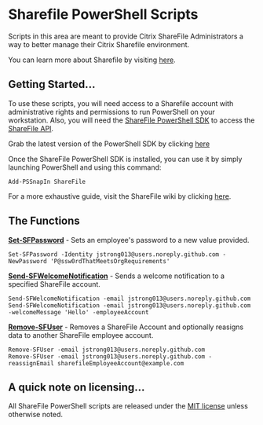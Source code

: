 # Sharefile PowerShell Scripts
Scripts in this area are meant to provide Citrix ShareFile Administrators a way to better manage their
Citrix Sharefile environment. 

You can learn more about Sharefile by visiting [here](https://www.sharefile.com). 

## Getting Started... 
To use these scripts, you will need access to a Sharefile account with administrative rights and permissions to run 
PowerShell on your workstation.
Also, you will need the [ShareFile PowerShell SDK](https://github.com/citrix/ShareFile-PowerShell) to 
access the [ShareFile API](http://api.sharefile.com/rest/).

Grab the latest version of the PowerShell SDK by clicking [here](https://github.com/citrix/ShareFile-PowerShell/releases)

Once the ShareFile PowerShell SDK is installed, you can use it by simply launching PowerShell and using this command:

    Add-PSSnapIn ShareFile

For a more exhaustive guide, visit the ShareFile wiki by clicking [here](https://github.com/citrix/ShareFile-PowerShell/wiki/Getting-Started).

## The Functions
[**Set-SFPassword**](https://github.com/jstrong013/ShareFile/blob/master/Set-SFPassword.ps1) - Sets an employee's password to a new value provided.
    
	Set-SFPassword -Identity jstrong013@users.noreply.github.com -NewPassword 'P@ssw0rdThatMeetsOrgRequirements'

[**Send-SFWelcomeNotification**](https://github.com/jstrong013/ShareFile/blob/master/Send-SFWelcomeNotification.ps1) - Sends a welcome notification to
a specified ShareFile account.

    Send-SFWelcomeNotification -email jstrong013@users.noreply.github.com
	Send-SFWelcomeNotification -email jstrong013@users.noreply.github.com -welcomeMessage 'Hello' -employeeAccount
	
[**Remove-SFUser**](../master/Remove-SFUser.ps1) - Removes a ShareFile Account and optionally reasigns data to another ShareFile employee account. 

    Remove-SFUser -email jstrong013@users.noreply.github.com 
	Remove-SFUser -email jstrong013@users.noreply.github.com -reassignEmail sharefileEmployeeAccount@example.com 

	
## A quick note on licensing... 
All ShareFile PowerShell scripts are released under the [MIT license](https://github.com/jstrong013/ShareFile/blob/master/LICENSE.txt) unless otherwise 
noted.
